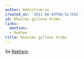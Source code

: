 ```yaml
---
author: Wahnstrom.se
created_at: '2011-08-09T08:52:04Z'
id: Khazims gyllene drake
links:
  mention:
  - Rekhem
title: Khazims gyllene drake
---
```


Se [Rekhem].

  [Rekhem]: Rekhem